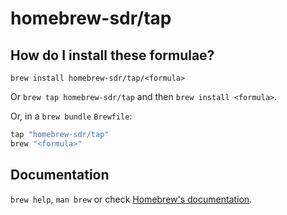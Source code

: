 # homebrew-sdr/tap

## How do I install these formulae?

`brew install homebrew-sdr/tap/<formula>`

Or `brew tap homebrew-sdr/tap` and then `brew install <formula>`.

Or, in a `brew bundle` `Brewfile`:

```ruby
tap "homebrew-sdr/tap"
brew "<formula>"
```

## Documentation

`brew help`, `man brew` or check [Homebrew's documentation](https://docs.brew.sh).
